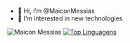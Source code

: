 - 👋 Hi, I’m @MaiconMessias
- 👀 I’m interested in new technologies

<!---
MaiconMessias/MaiconMessias is a ✨ special ✨ repository because its `README.md` (this file) appears on your GitHub profile.
You can click the Preview link to take a look at your changes.
--->

![Maicon Messias](https://github-readme-stats.vercel.app/api?username=MaiconMessias&show_icons=true&border_radius=50&custom_title=Maicon_Messias_Status)
[![Top Linguagens](https://github-readme-stats.vercel.app/api/top-langs/?username=MaiconMessias&layout=compact)](https://github.com/anuraghazra/github-readme-stats)
